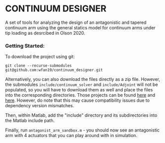 # CONTINUUM DESIGNER

A set of tools for analyzing the design of an antagonistic and tapered continuum arm using the general statics model for continuum arms under tip loading as desrcibed in Olson 2020.

### Getting Started:
To download the project using git:

```
git clone --recurse-submodules git@github.com:wfan19/continuum_designer.git
```

Alternatively, you can also download the files directly as a zip file. However, the submodules `include/continuum_solver` and `include/Adjoint` will not be populated, so you will have to download them as well and place the files into the corresponding directories. Those projects can be found [here](https://github.com/wfan19/Adjoint/tree/main) and [here](https://github.com/wfan19/continuum-solver/tree/2023_rewrite). However, do note that this may cause compatibility issues due to dependency version mismatches.

Then, within Matlab, add the "include" directory and its subdirectories into the Matlab include path.

Finally, run `antagonist_arm_sandbox.m` - you should now see an antagonistic arm with 4 actuators that you can play around with in simulation.
